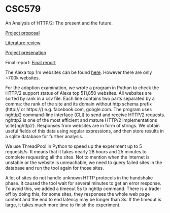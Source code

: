 # CSC579

An Analysis of HTTP/2: The present and the future.

[Project proposal](proposal.md)

[Literature review](servers_adoption.md)

[Project presenation](https://drive.google.com/open?id=1gPxkHytO-3c1vs1pzGRvDawIHncJc_2B)

Final report: [Final report](HTTP2_Analysis_2.pdf)

The Alexa top 1m websites can be found [here](http://s3.amazonaws.com/alexa-static/top-1m.csv.zip). However there are only ~700k websites.

For the adoption examination, we wrote a program in Python to check the HTTP/2 support status of Alexa top 511,850 websites. All websites are sorted by rank in a csv file. Each line contains two parts separated by a comma: the rank of the site and its domain without http schema prefix (http:// or https://) e.g. facebook.com, google.com. The program uses nghttp2 command-line interface (CLI) to send and receive HTTP/2 requests. nghttp2 is one of the most efficient and mature HTTP/2 implementations \cite{nghttp2}. Responses from websites are in form of strings. We obtain useful fields of this data using regular expressions, and then store results in a sqlite database for further analysis. 

We use ThreadPool in Python to speed up the experiment up to 5 requests/s. It means that it takes nearly 28 hours and 25 minutes to complete requesting all the sites. Not to mention when the Internet is unstable or the website is unreachable, we need to query failed sites in the database and run the tool again for those sites.

A lot of sites do not handle unknown HTTP protocols in the handshake phase. It caused the tool wait for several minutes to get an error response. To avoid this, we added a timeout 5s to nghttp command. There is a trade-off by doing this, for some sites, they responses the whole web page content and the end to end latency may be longer than 3s. If the timeout is large, it takes much more time to finish the experiment.
